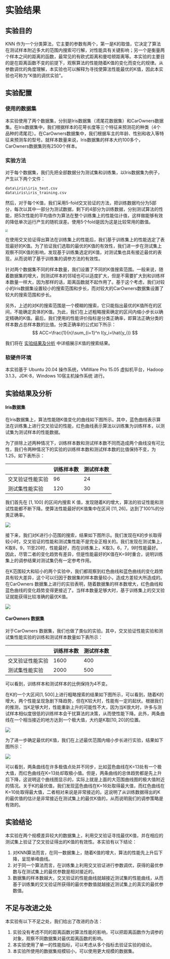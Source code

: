 # 实验结果

## 实验目的

KNN 作为一个分类算法，它主要的参数有两个，第一是K的取值，它决定了算法在测试样本附近多大的范围内搜索可行解，对性能具有关键影响；另一个是衡量两个样本之间的距离的函数，最常见的有欧式距离和曼哈顿距离等。本实验的主要目的是在距离函数不变的前提下，观察算法的性能随着K值的变化而变化的规律。从参数调优的角度理解，本实验也可以解释为寻找使算法性能最优的K值，因此本实验也可称为“K值的调优实验”。



## 实验配置

### 使用的数据集

本实验使用了两个数据集，分别是Iris数据集（鸢尾花数据集）和CarOwners数据集。在Iris数据集中，我们根据样本的花萼长度等三个特征来预测花的种类（4个品种的鸢尾花）。在CarOwners数据集中，我们根据车主的年龄、性别和收入等特征来预测车的型号。就样本数量来说，Iris数据集的样本大约100多个，CarOwners数据集则有2500个样本。

### 实验方法

对于每个数据集，我们先把全部数据分为测试集和训练集，以Iris数据集为例子，产生以下两个文件：

```
data\iris\iris_test.csv
data\iris\iris_training.csv
```

然后，对于每个K值，我们采用5-fold交叉验证的方法，把训练数据均分为5部分，每次以其中一部分为测试数据，剩下的4部分为训练数据，分别测试算法的性能，把5次性能的平均值作为算法在整个训练集上的性能估计值，这样做能够有效的降低单次运行产生的随机误差。使用5个fold是因为这是比较常用的数值。

<img src="../figure/Example-of-10-fold-Cross-validation.png" style="zoom:50%;" />

在使用交叉验证得出算法在训练集上的性能后，我们基于训练集上的性能选定了表现最好的K值。为了验证我们选取的最优的K值的有效性，我们进一步在测试集上观察不同K值的影响，发现基于训练集选定的K值，对测试集也具有接近最优的表现，从而说明了基于训练集的调参方法的有效性。

针对两个数据集不同的样本数量，我们设置了不同的K值搜索范围。一般来说，随着数据集的增大，则测试样本的邻域也可以适度扩大，但是不需要扩大到和训练样本数量一样大，因为那样的话，距离函数就不起作用了。基于这个考虑，我们对较小的Iris数据集设置较小的搜索范围和步长，而对较大的CarOwners数据集设置了较大的搜索范围和步长。

另外，上述的对K的搜索范围是一个模糊的搜索，它只能指出最优的K值所在的区间，不能确定具体的K值。为此，我们在上述粗略搜索确定的区间内缩小步长以确定精确的K值。最后，我们使用的性能评价指标是分类正确率，即算法正确分类的样本数占总样本数的比值。分类正确率的公式如下所示：
$$
ACC=\frac{1}{n}\sum_{i=1}^n I(y_i=\hat{y_i})
$$


我们将在 [实验结果及分析](###实验结果及分析) 中详细展示K值的搜索结果。

### 软硬件环境

本实验基于 Ubuntu 20.04 操作系统，VMWare Pro 15.05 虚拟机平台，Hadoop 3.1.3，JDK-8，Windows 10宿主机操作系统 进行。



## 实验结果及分析

#### Iris数据集

在Iris数据集上，算法性能随K值变化的曲线如下图所示。其中，蓝色曲线表示算法在训练集上进行交叉验证的性能，红色曲线表示算法以训练集为训练样本，以测试集为测试样本的性能数据。

为了排除上述两种情况下，训练样本数和测试样本数不同而造成两个曲线没有可比性，我们令两种情况下的实验的训练样本数和测试样本数的比值保持不变，为1.25，如下表所示：

|                  | 训练样本数 | 测试样本数 |
| ---------------- | ---------- | ---------- |
| 交叉验证性能实验 | 96         | 24         |
| 测试集性能实验   | 120        | 30         |



我们首先在 $[1, 100]$ 的区间内搜索 K 值，发现随着K的增大，算法的验证性能和测试性能都不断下降。使算法性能最好的K值集中在区间 $[11, 26]$，达到了100%的分类正确率。

![](../figure/iris-2.png)

接下来，我们对K进行小范围的搜索，结果如下图所示。我们发现在K的步长取得较小时，交叉验证的性能和测试集性能不是完全正相关的。我们发现在测试集上，K取8，9，11至20时，性能最好，而在训练集上，K取3，6，7，9时性能最好。因此，尽管二者的变化趋势有差异，但是性能最好的K值在K=9时重合，说明训练集上的调参结果对测试集仍有一定参考作用。

在K范围较大和较小的两个实验中，我们都观察到红色曲线和蓝色曲线的变化趋势具有较大差异，这个可以归因于数据集的样本数量较小，造成方差较大所造成的。在CarOwners 数据集上进行的实验表明，随着数据集的样本数增大，红色曲线和蓝色曲线的变化趋势变得更接近了。当样本数量足够大时，基于训练集上的交叉验证就能获得比较准确的最优K值。

![](../figure/iris-1.png)

#### CarOwners 数据集

对于CarOwners 数据集，我们也做了类似的实验。其中，交叉验证性能实验和测试集性能实验的训练和测试样本数量如下表所示：

|                  | 训练样本数 | 测试样本数 |
| ---------------- | ---------- | ---------- |
| 交叉验证性能实验 | 1600       | 400        |
| 测试集性能实验   | 2000       | 500        |

可以看到，训练样本和测试样本的比例保持为4不变。

在K的一个大区间$[1,500]$上进行粗略搜索的结果如下图所示，可以看到，随着K的增大，两个性能呈现急剧下降趋势，但在K较大时，性能有一定的起伏。根据我们的推测，当K足够大时，性能重新上升的可能性不大，因为当K很大时，许多与测试样本相似度很低的训练样本会干扰算法的决策，从而使性能下降。此外，两条曲线在一个相当接近的地方达到一个极大值，大约是K取$[10,20]$的位置。

![](../figure/car_owners-2.png)

为了进一步确定最优的K值，我们在上述最优范围内缩小步长进行实验，结果如下图所示：

![](../figure/car_owners-1.png)

可以看到，两条曲线在许多极值点处并不同步，比如蓝色曲线在K=13处有一个极大值，而红色曲线在K=13处却取极小值。但是，两条曲线的总体趋势都是先上升后下降，这说明这个曲线图显示的，实际上就是上面的大范围曲线图的极大值附近的情况。关于K的最优值，我们发现蓝色曲线在K=16处取得最大值，而红色曲线在K=10处取得最大值，二者相对来说是非常接近的。这说明了从训练数据得出的K的最优值的估计是非常接近在测试集上的最优K值的，从而说明我们的调参策略是有效的。



## 实验结论

本实验在两个规模差异较大的数据集上，利用交叉验证寻找最优K值，并在相应的测试集上验证了交叉验证得出的K值的有效性。本实验有以下结论：

1. 对KNN算法而言，在同一数据集上，随着K值的增大，算法的性能先上升后下降，呈现单峰曲线。
2. 对于同一个算法而言，在训练集上利用交叉验证进行参数调优，获得的最优参数与在测试集上的最优参数是相对接近的。
3. 数据集的样本数越大，交叉验证的性能曲线就越接近测试集的性能曲线，从而基于训练集的交叉验证所获得的最优参数值就越接近测试集上的真实的最优参数值。



## 不足与改进之处

本实验有以下不足之处，我们给出了改进的办法：

1. 实验没有考虑不同的距离函数对算法性能的影响，可以把距离函数作为调参的对象，观察不同数据集对最优距离函数的影响。
2. 本实验使用了单一的性能指标，可以考虑从多个指标去验证实验的结论。
3. 本实验所使用的数据集规模较小，可以使用更大规模的数据集。
